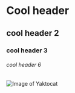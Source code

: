 # Cool header
## cool header 2
### cool header 3 

###### cool header 6

![Image of Yaktocat](https://octodex.github.com/images/yaktocat.png)
